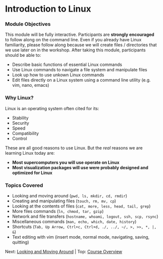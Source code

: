 # Introduction to Linux

### Module Objectives

This module will be fully interactive. Participants are **strongly encouraged** to follow along on the command line. Even if you already have Linux familiarity, please follow along because we will create files / directories that we use later on in the workshop. After taking this module, participants should be able to:

 * Describe basic functions of essential Linux commands
 * Use Linux commands to navigate a file system and manipulate files
 * Look up how to use unkown Linux commands
 * Edit files directly on a Linux system using a command line utility (e.g. vim, nano, emacs)


### Why Linux?

Linux is an operating system often cited for its:

 * Stability
 * Security
 * Speed
 * Compatibility
 * Control

These are all good reasons to use Linux. But the *real* reasons we are learning Linux today are:

 * **Most supercomputers you will use operate on Linux**
 * **Most visualization packages will use were probably designed and optimized for Linux**


### Topics Covered

 * Looking and moving around (`pwd, ls, mkdir, cd, rmdir`)
 * Creating and manipulating files (`touch, rm, mv, cp`)
 * Looking at the contents of files (`cat, more, less, head, tail, grep`)
 * More files commands (`ln, chmod, tar, gzip`)
 * Network and file transfers (`hostname, whoami, logout, ssh, scp, rsync`)
 * Miscellaneous commands (`man, echo, which, date, history`)
 * Shortcuts (`Tab, Up Arrow, Ctrl+c, Ctrl+d, ./, ../, ~/, >, >>, *, |, &`)
 * Text editing with vim (insert mode, normal mode, navigating, saving, quitting)

Next: [Looking and Moving Around](intro_to_linux_02.md) | Top: [Course Overview](../../index.md)
